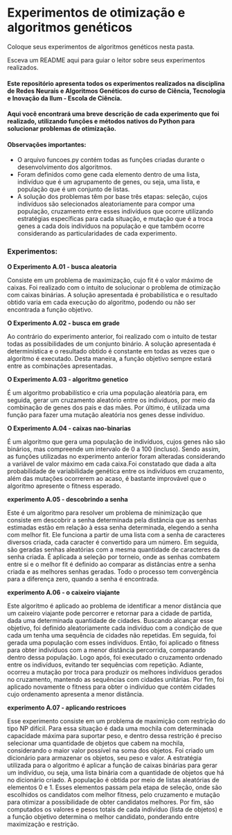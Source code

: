 # Experimentos de otimização e algoritmos genéticos

Coloque seus experimentos de algoritmos genéticos nesta pasta.

Esceva um README aqui para guiar o leitor sobre seus experimentos realizados.

#### Este repositório apresenta todos os experimentos realizados na disciplina de Redes Neurais e Algoritmos Genéticos do curso de Ciência, Tecnologia e Inovação da Ilum - Escola de Ciência.

#### Aqui você encontrará uma breve descrição de cada experimento que foi realizado, utilizando funções e métodos nativos do Python para solucionar problemas de otimização.

#### Observações importantes:

- O arquivo funcoes.py contém todas as funções criadas durante o desenvolvimento dos algoritmos.
- Foram definidos como gene cada elemento dentro de uma lista, indivíduo que é um agrupamento de genes, ou seja, uma lista, e população que é um conjunto de listas.
- A solução dos problemas têm por base três etapas: seleção, cujos indivíduos são selecionados aleatoriamente para compor uma população, cruzamento entre esses indivíduos que ocorre utilizando estratégias específicas para cada situação, e mutação que é a troca genes a cada dois indivíduos na população e que também ocorre considerando as particularidades de cada experimento.

### Experimentos:


**O Experimento A.01 - busca aleatoria**

Consiste em um problema de maximização, cujo fit é o valor máximo de caixas. Foi realizado com o intuito de solucionar o problema de otimização com caixas binárias. A solução apresentada é probabilística e o resultado obtido varia em cada execução do algoritmo, podendo ou não ser encontrada a função objetivo.

**O Experimento A.02 - busca em grade**

Ao contrário do experimento anterior, foi realizado com o intuito de testar todas as possibilidades de um conjunto binário. A solução apresentada é determinística e o resultado obtido é constante em todas as vezes que o algoritmo é executado. Desta maneira, a função objetivo sempre estará entre as combinações apresentadas.

**O Experimento A.03 - algoritmo genetico**

É um algoritmo probabilístico e cria uma população aleatória para, em seguida, gerar um cruzamento aleatório entre os indivíduos, por meio da combinação de genes dos pais e das mães. Por último, é utilizada uma função para fazer uma mutação aleatória nos genes desse indivíduo.

**O Experimento A.04 - caixas nao-binarias**

É um algoritmo que gera uma população de indivíduos, cujos genes não são binários, mas compreende um intervalo de 0 a 100 (incluso). Sendo assim, as funções utilizadas no experimento anterior foram alteradas considerando a variável de valor máximo em cada caixa.Foi constatado que dada a alta probabilidade de variabilidade genética entre os indivíduos em cruzamento, além das mutações ocorrerem ao acaso, é bastante improvável que o algoritmo apresente o fitness esperado.

**experimento A.05 - descobrindo a senha**

Este é um algoritmo para resolver um problema de minimização que consiste em descobrir a senha determinada pela distância que as senhas estimadas estão em relação à essa senha determinada, elegendo a senha com melhor fit. Ele funciona a partir de uma lista com a senha de caracteres diversos criada, cada caracter é convertido para um número. Em seguida, são geradas senhas aleatórias com a mesma quantidade de caracteres da senha criada. É aplicada a seleção por torneio, onde as senhas combatem entre si e o melhor fit é definido ao comparar as distâncias entre a senha criada e as melhores senhas geradas. Todo o processo tem convergência para a diferença zero, quando a senha é encontrada.

**experimento A.06 - o caixeiro viajante**

Este algoritmo é aplicado ao problema de identificar a menor distância que um caixeiro viajante pode percorrer e retornar para a cidade de partida, dada uma determinada quantidade de cidades. Buscando alcançar esse objetivo, foi definido aleatoriamente cada indivíduo com a condição de que cada um tenha uma sequência de cidades não repetidas. Em seguida, foi gerada uma população com esses indivíduos. Então, foi aplicado o fitness para obter indivíduos com a menor distância percorrida, comparando dentro dessa população. Logo após, foi executado o cruzamento ordenado entre os indivíduos, evitando ter sequências com repetição. Adiante, ocorreu a mutação por troca para produzir os melhores indivíduos gerados no cruzamento, mantendo as sequências com cidades unitárias. Por fim, foi aplicado novamente o fitness para obter o indivíduo que contém cidades cujo ordenamento apresenta a menor distância.

**experimento A.07 - aplicando restricoes**

Esse experimento consiste em um problema de maximição com restrição do tipo NP difícil. Para essa situação é dada uma mochila com determinada capacidade máxima para suportar peso, e dentro dessa restrição é preciso selecionar uma quantidade de objetos que cabem na mochila, considerando o maior valor possível na soma dos objetos. Foi criado um dicionário para armazenar os objetos, seu peso e valor. A estratégia utilizada para o algoritmo é aplicar a função de caixas binárias para gerar um indivíduo, ou seja, uma lista binária com a quantidade de objetos que há no dicionário criado. A população é obtida por meio de listas aleatórias de elementos 0 e 1. Esses elementos passam pela etapa de seleção, onde são escolhidos os candidatos com melhor fitness, pelo cruzamento e mutação para otimizar a possibilidade de obter candidatos melhores. Por fim, são computados os valores e pesos totais de cada indivíduo (lista de objetos) e a função objetivo determina o melhor candidato, ponderando entre maximização e restrição.